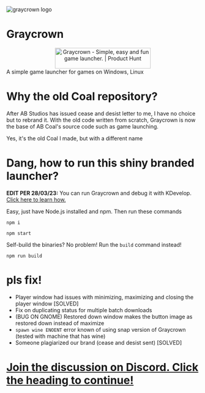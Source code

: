 ![graycrown logo](https://zeankundev.github.io/Graycrown/assets/svg/logo.svg)
# Graycrown
<div style="text-align: center;">
<a href="https://www.producthunt.com/posts/graycrown?utm_source=badge-featured&utm_medium=badge&utm_souce=badge-graycrown" target="_blank"><img src="https://api.producthunt.com/widgets/embed-image/v1/featured.svg?post_id=363490&theme=dark" alt="Graycrown - Simple&#0044;&#0032;easy&#0032;and&#0032;fun&#0032;game&#0032;launcher&#0046; | Product Hunt" style="width: 250px; height: 54px;" width="250" height="54" /></a>
</div>
A simple game launcher for games on Windows, Linux

# Why the old Coal repository?
After AB Studios has issued cease and desist letter to me, I have no choice but to rebrand it. With the old code written from scratch, Graycrown is now the base of AB Coal's source code such as game launching.

Yes, it's the old Coal I made, but with a different name

# Dang, how to run this shiny branded launcher?
**EDIT PER 28/03/23:** You can run Graycrown and debug it with KDevelop. [Click here to learn how.](https://github.com/zeankundev/graycrown/wiki/Running-or-contributing-to-Graycrown-with-KDevelop)

Easy, just have Node.js installed and npm.
Then run these commands
```
npm i
```
```
npm start
```
Self-build the binaries? No problem! Run the `build` command instead!
```
npm run build
```
# pls fix!
- Player window had issues with minimizing, maximizing and closing the player window [SOLVED]
- Fix on duplicating status for multiple batch downloads
- (BUG ON GNOME) Restored down window makes the button image as restored down instead of maximize
- `spawn wine ENOENT` error known of using snap version of Graycrown (tested with machine that has wine)
- Someone plagiarized our brand (cease and desist sent) [SOLVED]

# [Join the discussion on Discord. Click the heading to continue!](https://discord.gg/3ujWSgkawv)
